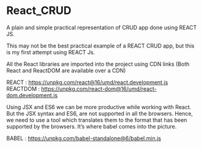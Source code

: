 # React_CRUD
A plain and simple practical representation of CRUD app done using REACT JS.

This may not be the best practical example of a REACT CRUD app, but this is my first attempt using REACT Js.

All the React libraries are imported into the project using CDN links (Both React and ReactDOM are available over a CDN)

REACT : https://unpkg.com/react@16/umd/react.development.js
REACTDOM : https://unpkg.com/react-dom@16/umd/react-dom.development.js

Using JSX and ES6 we can be more productive while working with React. But the JSX syntax and ES6, are not supported in all the browsers.
Hence, we need to use a tool which translates them to the format that has been supported by the browsers. It’s where babel comes into the picture.

BABEL : https://unpkg.com/babel-standalone@6/babel.min.js

